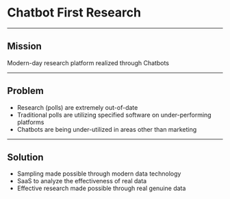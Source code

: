 # Chatbot First Research

---

## Mission

Modern-day research platform realized through Chatbots

---

## Problem

- Research (polls) are extremely out-of-date
- Traditional polls are utilizing specified software on under-performing platforms
- Chatbots are being under-utilized in areas other than marketing

---

## Solution

- Sampling made possible through modern data technology
- SaaS to analyze the effectiveness of real data
- Effective research made possible through real genuine data
